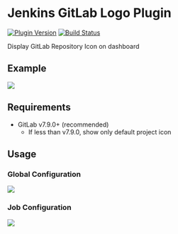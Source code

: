 # Jenkins GitLab Logo Plugin
[![Plugin Version](https://img.shields.io/jenkins/plugin/v/gitlab-logo.svg)](https://plugins.jenkins.io/gitlab-logo)
[![Build Status](https://ci.jenkins.io/buildStatus/icon?job=Plugins/gitlab-logo-plugin/master)](https://ci.jenkins.io/job/Plugins/job/gitlab-logo-plugin/job/master/)

Display GitLab Repository Icon on dashboard

## Example
![](/docs/images/dashboard_1.0.2.png)

## Requirements

-   GitLab v7.9.0+ (recommended)
    -   If less than v7.9.0, show only default project icon

## Usage
### Global Configuration
![](/docs/images/global-config.png)


### Job Configuration
![](/docs/images/job-config.png)
